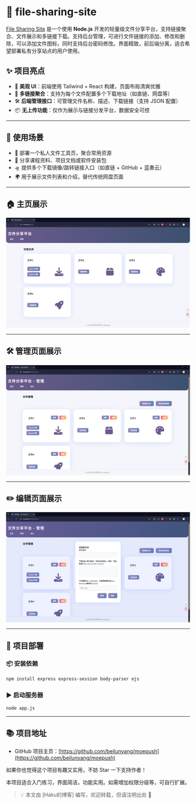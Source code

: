 # 📁 file-sharing-site

[File Sharing Site](https://github.com/Hakutyan-bai/file-sharing-site) 是一个使用 **Node.js** 开发的轻量级文件分享平台，支持链接聚合、文件展示和多链接下载。支持后台管理，可进行文件链接的添加、修改和删除，可以添加文件图标，同时支持后台密码修改。界面精致，前后端分离，适合希望部署私有分享站点的用户使用。

## ✨ 项目亮点

- 🎨 **美观 UI**：前端使用 Tailwind + React 构建，页面布局清爽优雅  
- 🔗 **多链接聚合**：支持为每个文件配置多个下载地址（如直链、网盘等）  
- 🛠️ **后端管理接口**：可管理文件名称、描述、下载链接（支持 JSON 配置）  
- 📦 **无上传功能**：仅作为展示与链接分发平台，数据安全可控  
---
## 🧩 使用场景

- 📁 部署一个私人文件工具页，聚合常用资源  
- 📝 分享课程资料、项目文档或软件安装包  
- 🛸 提供多个下载镜像/跳转链接入口（如直链 + GitHub + 蓝奏云）  
- 🌍 用于展示文件列表和介绍，替代传统网盘页面  



---

## 🏠 主页展示

![主页](imgs/1.png "主页")

---

## 🛠️ 管理页面展示

![管理页](imgs/2.png "管理页")

---

## ✏️ 编辑页面展示

![编辑](imgs/3.png "编辑")

---

## 🚀 项目部署

### 📦 安装依赖

```bash
npm install express express-session body-parser ejs
```

### ▶️ 启动服务器

```bash
node app.js
```

---

## 📚 项目地址

- GitHub 项目主页：[https://github.com/beilunyang/moepush](https://github.com/beilunyang/moepush)

如果你也觉得这个项目有趣又实用，不妨 Star 一下支持作者！

 本项目适合入门练习，界面简洁，功能实用。如需增加权限分级等，可自行扩展。
> 💡 本文由 [Haku的博客] 编写，欢迎转载，但请注明出处 📡